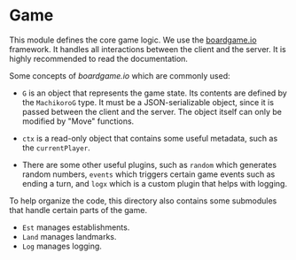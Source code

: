 # Game

This module defines the core game logic.
We use the [boardgame.io](https://boardgame.io/) framework.
It handles all interactions between the client and the server.
It is highly recommended to read the documentation.

Some concepts of _boardgame.io_ which are commonly used:

- `G` is an object that represents the game state.
  Its contents are defined by the `MachikoroG` type.
  It must be a JSON-serializable object, since it is passed between the client and the server.
  The object itself can only be modified by "Move" functions.

- `ctx` is a read-only object that contains some useful metadata, such as the `currentPlayer`.

- There are some other useful plugins, such as `random` which generates random numbers, `events` which triggers certain game events such as ending a turn, and `logx` which is a custom plugin that
  helps with logging.

To help organize the code, this directory also contains some submodules that handle certain parts of the game.

- `Est` manages establishments.
- `Land` manages landmarks.
- `Log` manages logging.
